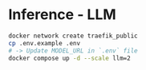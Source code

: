 # Inference - LLM

```bash
docker network create traefik_public
cp .env.example .env
# -> Update MODEL_URL in `.env` file
docker compose up -d --scale llm=2
``````
